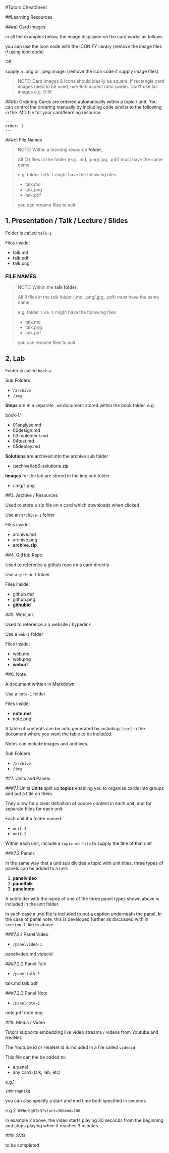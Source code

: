#Tutors CheatSheet 

##Learning Resources

###a) Card Images

in all the examples below, the image displayed on the card works as follows

you can use the icon code with the ICONIFY library
(remove the image files if using icon code)


OR

supply a .png or .jpeg image. (remove the icon code if supply image files)


> NOTE:
> Card Images & Icons should ideally be square. 
> If rectangle card images need to be used, use 16:9 aspect ratio (wide).
> Don't use tall images e.g. 9:16
 

###b) Ordering
Cards are ordered automatically within a topic / unit.
You can control the ordering manually by including code similar to the following in the .MD file for your card/learning resource
~~~
---
order: 1
---
~~~

###c) File Names

> NOTE:
> Within a learning resource **folder**, 
> 
> All (3) files in the folder (e.g. .md, .png/.jpg, .pdf) must have the same name
> 
> e.g. folder `talk-1` might have the following files
> 
> - talk.md
> - talk.png
> - talk.pdf
> 
> you can rename files to suit
 
 
 
 

## 1. Presentation / Talk / Lecture / Slides

Folder is called `talk-1`

Files inside:

-	talk.md
-	talk.pdf
-	talk.png

### FILE NAMES

> NOTE:
> Within the **talk folder**, 
> 
> All 3 files in the talk folder (.md, .png/.jpg, .pdf) must have the same name
> 
> e.g. folder `talk-1` might have the following files
> 
> - talk.md
> - talk.png
> - talk.pdf
> 
> you can rename files to suit








## 2. Lab 

Folder is called `book-a`

Sub Folders

- `/archive`
- `/img`

**Steps** are in a separate `.md` document stored within the book folder. e.g.

book-1/

- 01analyse.md
- 02design.md
- 03implement.md
- 04test.md
- 05deploy.md

**Solutions** are archived into the archive sub folder

- /archive/lab6-solutions.zip

**Images** for the lab are stored in the img sub folder
- /img/1.png







##3. Archive / Resources

Used to store a zip file on a card which downloads when clicked

Use an `archive-1` folder

Files inside:

-	archive.md
-	archive.png
-	**archive.zip**






##4. GitHub Repo

Used to reference a github repo on a card directly

Use a `github-1` folder

Files inside:

-	github.md
-	github.png
-	**githubid**



##5. WebLink

Used to reference a a website / hyperlink

Use a `web-1` folder

Files inside:

-	web.md
-	web.png
- **weburl** 



##6. Note

A document written in Markdown

Use a `note-1` folder

Files inside:

-	**note.md**
-	note.png

A table of contents can be auto generated by including `[toc]` in the document where you want the table to be included.

Notes can include images and archives.

Sub Folders

- `/archive`
- `/img`

##7. Units and Panels


###7.1 Units
**Units** split up **topics** enabling you to organise cards into groups and put a title on them.

They allow for a clear definition of course content in each unit, and for separate titles for each unit.  

Each unit if a folder named:

- `unit-1`
- `unit-2` 

Within each unit, include a `topic.md file` to supply the title of that unit


###7.2 Panels

In the same way that a unit sub divides a topic with unit titles, three types of panels can be added to a unit:

1. **panelvideo**
2. **paneltalk** 	
3. **panelnote**

A subfolder with the name of one of the three panel types shown above is included in the unit folder.

In each case a .md file is included to put a caption underneath the panel. In the case of panel note, this is developed further as discussed with in `section 7 Notes` above.

###7.2.1 Panel Video

- `/panelvideo-1`

panelvideo.md
videoid

###7.2.2 Panel Talk

- `/paneltalk-1`

talk.md
talk.pdf

###7.2.3 Panel Note

- `/panelnote-1`

note.pdf
note.png

##8. Media / Video

Tutors supports embedding live video streams / videos from Youtube and HeaNet.

The Youtube id or HeaNet id is included in a file called `videoid`

This file can the be added to:

- a panel
- any card (talk, lab, etc)

e.g.1

`1MMnr8gRIkQ`

you can also specify a start and end time both specified in seconds

e.g.2
`1MMnr8gRIkQ?start=30&end=180`

In example 2 above, the video starts playing 30 seconds from the beginning and stops playing when it reaches 3 minutes.


##9. SVG

to be completed

